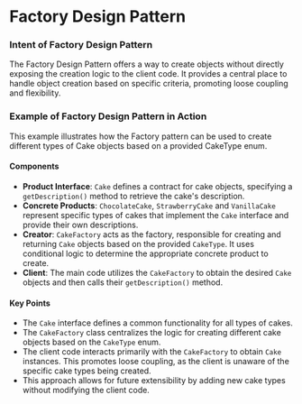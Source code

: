 # Factory Design Pattern

### Intent of Factory Design Pattern

The Factory Design Pattern offers a way to create objects without directly exposing the creation logic to the client code. It provides a central place to handle object creation based on specific criteria, promoting loose coupling and flexibility.

### Example of Factory Design Pattern in Action

This example illustrates how the Factory pattern can be used to create different types of Cake objects based on a provided CakeType enum.

#### Components

- **Product Interface**: `Cake` defines a contract for cake objects, specifying a `getDescription()` method to retrieve the cake's description.
- **Concrete Products**: `ChocolateCake`, `StrawberryCake` and `VanillaCake` represent specific types of cakes that implement the `Cake` interface and provide their own descriptions.
- **Creator**: `CakeFactory` acts as the factory, responsible for creating and returning `Cake` objects based on the provided `CakeType`. It uses conditional logic to determine the appropriate concrete product to create.
- **Client**: The main code utilizes the `CakeFactory` to obtain the desired `Cake` objects and then calls their `getDescription()` method.

#### Key Points

- The `Cake` interface defines a common functionality for all types of cakes.
- The `CakeFactory` class centralizes the logic for creating different cake objects based on the `CakeType` enum.
- The client code interacts primarily with the `CakeFactory` to obtain `Cake` instances. This promotes loose coupling, as the client is unaware of the specific cake types being created.
- This approach allows for future extensibility by adding new cake types without modifying the client code.